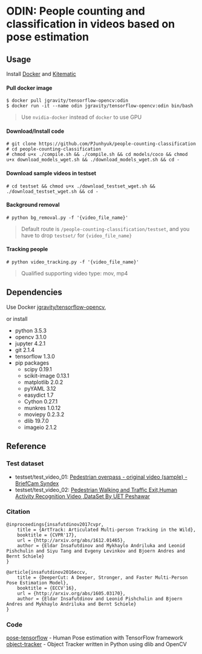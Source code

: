# ODIN: People counting and classification in videos based on pose estimation

## Usage

Install [Docker](https://docker.com) and [Kitematic](https://kitematic.com/)

#### Pull docker image
```
$ docker pull jgravity/tensorflow-opencv:odin
$ docker run -it --name odin jgravity/tensorflow-opencv:odin bin/bash
```

> Use ```nvidia-docker``` instead of ```docker``` to use GPU

#### Download/Install code
```
# git clone https://github.com/PJunhyuk/people-counting-classification
# cd people-counting-classification
# chmod u+x ./compile.sh && ./compile.sh && cd models/coco && chmod u+x download_models_wget.sh && ./download_models_wget.sh && cd -
```

#### Download sample videos in testset
```
# cd testset && chmod u+x ./download_testset_wget.sh && ./download_testset_wget.sh && cd -
```

#### Background removal
```
# python bg_removal.py -f '{video_file_name}'
```
> Default route is ```/people-counting-classification/testset```, and you have to drop ```testset/``` for ```{video_file_name}```

#### Tracking people
```
# python video_tracking.py -f '{video_file_name}'
```
> Qualified supporting video type: mov, mp4

## Dependencies

Use Docker [jgravity/tensorflow-opencv](https://hub.docker.com/r/jgravity/tensorflow-opencv/),

or install

- python 3.5.3
- opencv 3.1.0
- jupyter 4.2.1
- git 2.1.4
- tensorflow 1.3.0
- pip packages
  - scipy 0.19.1
  - scikit-image 0.13.1
  - matplotlib 2.0.2
  - pyYAML 3.12
  - easydict 1.7
  - Cython 0.27.1
  - munkres 1.0.12
  - moviepy 0.2.3.2
  - dlib 19.7.0
  - imageio 2.1.2

## Reference

### Test dataset
- testset/test_video_01: [Pedestrian overpass - original video (sample) - BriefCam Syndex](https://www.youtube.com/watch?v=aUdKzb4LGJI)
- testset/test_video_02: [Pedestrian Walking and Traffic Exit,Human Activity Recognition Video ,DataSet By UET Peshawar](https://www.youtube.com/watch?v=eZRLm7KK8HA)

### Citation
    @inproceedings{insafutdinov2017cvpr,
	    title = {ArtTrack: Articulated Multi-person Tracking in the Wild},
	    booktitle = {CVPR'17},
	    url = {http://arxiv.org/abs/1612.01465},
	    author = {Eldar Insafutdinov and Mykhaylo Andriluka and Leonid Pishchulin and Siyu Tang and Evgeny Levinkov and Bjoern Andres and Bernt Schiele}
    }

    @article{insafutdinov2016eccv,
        title = {DeeperCut: A Deeper, Stronger, and Faster Multi-Person Pose Estimation Model},
	    booktitle = {ECCV'16},
        url = {http://arxiv.org/abs/1605.03170},
        author = {Eldar Insafutdinov and Leonid Pishchulin and Bjoern Andres and Mykhaylo Andriluka and Bernt Schiele}
    }

### Code
[pose-tensorflow](https://github.com/eldar/pose-tensorflow) - Human Pose estimation with TensorFlow framework  
[object-tracker](https://github.com/bikz05/object-tracker) - Object Tracker written in Python using dlib and OpenCV
